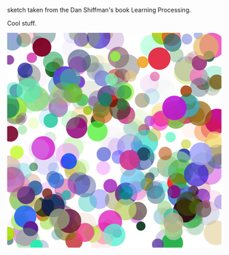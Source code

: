 sketch taken from the Dan Shiffman's book Learning Processing. 

Cool stuff.

![a wall of colors](wall_of_colors.png)

